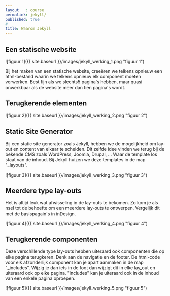 ```yaml
---
layout   : course
permalink: jekyll/
published: true
#
title: Waarom Jekyll
---
```


## Een statische website

![figuur 1]({{ site.baseurl }}/images/jekyll_werking_1.png "figuur 1")

Bij het maken van een statische website, creeëren we telkens opnieuw een html-bestand waarin we telkens opnieuw elk component moeten verwerken. Best fijn als we slechts5 pagina's hebben, maar quasi onwerkbaar als de website meer dan tien pagina's wordt.

## Terugkerende elementen

![figuur 2]({{ site.baseurl }}/images/jekyll_werking_2.png "figuur 2")

## Static Site Generator

Bij een static site generator zoals Jekyll, hebben we de mogelijkheid om lay-out en content van elkaar te scheiden. Dit zelfde idee vinden we terug bij de bekende CMS zoals WordPress, Joomla, Drupal, … Waar de template los staat van de inhoud.
Bij Jekyll huizen we deze templates in de map "_layouts".

![figuur 3]({{ site.baseurl }}/images/jekyll_werking_3.png "figuur 3")

## Meerdere type lay-outs

Het is altijd leuk wat afwisseling in de lay-outs te bekomen. Zo kom je als nsel tot de behoefte om een meerdere lay-outs te ontwerpen. Vergelijk dit met de basispagain's in inDesign.

![figuur 4]({{ site.baseurl }}/images/jekyll_werking_4.png "figuur 4")

## Terugkerende componenten

Deze verschillende type lay-outs hebben uiteraard ook componenten die op elke pagina terugkeren. Denk aan de navigatie en de footer. De html-code voor elk  afzonderlijk component kan je apart aanmaken in de map "_includes". Wijzig je dan iets in de foot dan wijzigt dit in elke lay_out en uiteraard ook op elke pagina.
"includes" kan je uiteraard ook in de inhoud van een enkele pagina oproepen.

![figuur 5]({{ site.baseurl }}/images/jekyll_werking_5.png "figuur 5")
